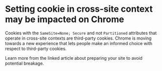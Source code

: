 # Setting cookie in cross-site context may be impacted on Chrome

Cookies with the `SameSite=None; Secure` and not `Partitioned` attributes that operate in cross-site contexts are third-party cookies.
Chrome is moving towards a new experience that lets people make an informed choice with respect to third-party cookies.

Learn more from the linked article about preparing your site to avoid potential breakage.
